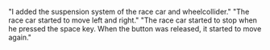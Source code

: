 "I added the suspension system of the race car and wheelcollider."
"The race car started to move left and right."
"The race car started to stop when he pressed the space key. When the button was released, it started to move again."
 
